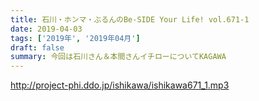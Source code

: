```yaml
---
title: 石川・ホンマ・ぶるんのBe-SIDE Your Life! vol.671-1
date: 2019-04-03
tags: ['2019年', '2019年04月']
draft: false
summary: 今回は石川さん＆本間さんイチローについてKAGAWA
---
```


http://project-phi.ddo.jp/ishikawa/ishikawa671_1.mp3
